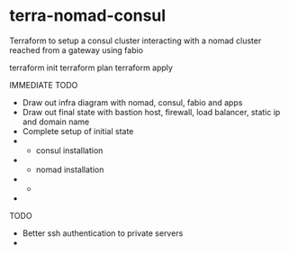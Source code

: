 # terra-nomad-consul
Terraform to setup a consul cluster interacting with a nomad cluster reached from a gateway using fabio

terraform init
terraform plan
terraform apply

IMMEDIATE TODO
- Draw out infra diagram with nomad, consul, fabio and apps
- Draw out final state with bastion host, firewall, load balancer, static ip and domain name
- Complete setup of initial state
- - consul installation
- - nomad installation
- -
-

TODO
- Better ssh authentication to private servers
-
